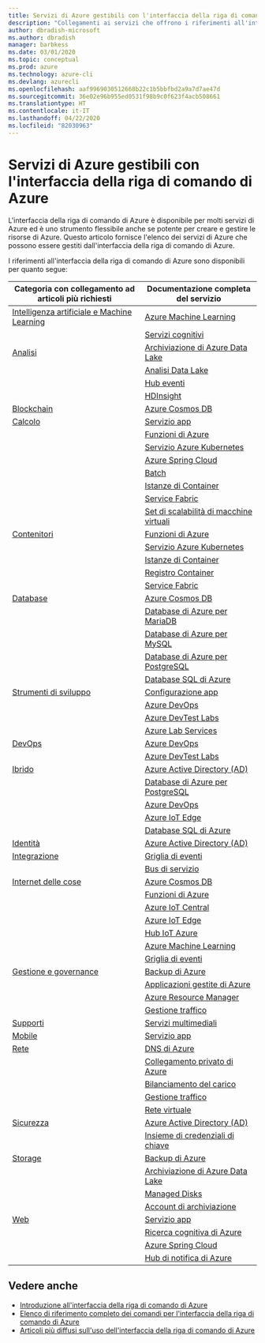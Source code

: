 ```yaml
---
title: Servizi di Azure gestibili con l'interfaccia della riga di comando di Azure
description: "Collegamenti ai servizi che offrono i riferimenti all'interfaccia della riga di comando di Azure: Configurazione app, Servizio app, Active Directory (AD), Backup, Ricerca cognitiva, Cosmos DB, Data Lake Storage, Database, MariaDB, MySQL, PostgreSQL, DevOps, DevTest Labs, DNS, Funzioni, IoT, IoT Central, IoT Edge, Hub IoT, servizio Azure Kubernetes, Lab Services, Machine Learning, applicazioni gestite, Collegamento privato, Resource Manager, Spring Cloud, Database SQL, Batch, Servizi cognitivi, Istanze di Container, Registro Container, Data Lake Analytics, Griglia di eventi, Hub eventi, HDInsight, Key Vault, Load Balancer, Managed Disks, Servizi multimediali, Hub di notifica, Bus di servizio, Service Fabric, account di archiviazione, Gestione traffico, set di scalabilità di macchine virtuali, rete virtuale, calcolo, rete, Internet delle cose, strumenti di sviluppo, database, analisi, gestione e governance, ibrido, archiviazione, sicurezza, intelligenza artificiale, intelligenza artificiale + Machine Learning"
author: dbradish-microsoft
ms.author: dbradish
manager: barbkess
ms.date: 03/01/2020
ms.topic: conceptual
ms.prod: azure
ms.technology: azure-cli
ms.devlang: azurecli
ms.openlocfilehash: aaf9969030512668b22c1b5bbfbd2a9a7d7ae47d
ms.sourcegitcommit: 36e02e96b955ed0531f98b9c0f623f4acb508661
ms.translationtype: HT
ms.contentlocale: it-IT
ms.lasthandoff: 04/22/2020
ms.locfileid: "82030963"
---
```

# <a name="azure-services-the-azure-cli-can-manage"></a>Servizi di Azure gestibili con l'interfaccia della riga di comando di Azure

L'interfaccia della riga di comando di Azure è disponibile per molti servizi di Azure ed è uno strumento flessibile anche se potente per creare e gestire le risorse di Azure.  Questo articolo fornisce l'elenco dei servizi di Azure che possono essere gestiti dall'interfaccia della riga di comando di Azure.

I riferimenti all'interfaccia della riga di comando di Azure sono disponibili per quanto segue:  

| Categoria con collegamento ad articoli più richiesti | Documentazione completa del servizio
|-|-|
|[Intelligenza artificiale e Machine Learning](/cli/azure/popular-articles-using-the-azure-cli?#ai--machine-learning)| [Azure Machine Learning](/azure/machine-learning/)
||[Servizi cognitivi](/azure/cognitive-services/)
|[Analisi](/cli/azure/popular-articles-using-the-azure-cli?#analytics)|[Archiviazione di Azure Data Lake](/azure/storage/blobs/data-lake-storage-introduction/)
||[Analisi Data Lake](/azure/data-lake-analytics/)
||[Hub eventi](/azure/event-hubs/)
||[HDInsight](/azure/hdinsight/)
|[Blockchain](popular-articles-using-the-azure-cli.md)|[Azure Cosmos DB](/azure/cosmos-db/)
|[Calcolo](/cli/azure/popular-articles-using-the-azure-cli?#compute)|[Servizio app](/azure/app-service/)
||[Funzioni di Azure](/azure/azure-functions/)
||[Servizio Azure Kubernetes](/azure/aks/)
||[Azure Spring Cloud](/azure/spring-cloud/)
||[Batch](/azure/batch/)
||[Istanze di Container](/azure/container-instances/)
||[Service Fabric](/azure/service-fabric/)
||[Set di scalabilità di macchine virtuali](/azure/virtual-machine-scale-sets/)
|[Contenitori](popular-articles-using-the-azure-cli.md)|[Funzioni di Azure](/azure/azure-functions/)
||[Servizio Azure Kubernetes](/azure/aks/)
||[Istanze di Container](/azure/container-instances/)
||[Registro Container](/azure/container-registry/)
||[Service Fabric](/azure/service-fabric/)
|[Database](/cli/azure/popular-articles-using-the-azure-cli?#databases)|[Azure Cosmos DB](/azure/cosmos-db/)
||[Database di Azure per MariaDB](/azure/mariadb/)
||[Database di Azure per MySQL](/azure/mysql/)
||[Database di Azure per PostgreSQL](/azure/postgresql/)
||[Database SQL di Azure](/azure/sql-database/)
|[Strumenti di sviluppo](/cli/azure/popular-articles-using-the-azure-cli?#developer-tools)|[Configurazione app](/azure/azure-app-configuration/)
||[Azure DevOps](/azure/devops/)
||[Azure DevTest Labs](/azure/lab-services/)
||[Azure Lab Services](/azure/lab-services/classroom-labs/)
|[DevOps](/cli/azure/popular-articles-using-the-azure-cli?#developer-tools)|[Azure DevOps](/azure/devops/)
||[Azure DevTest Labs](/azure/lab-services/)
|[Ibrido](/cli/azure/popular-articles-using-the-azure-cli?#hybrid)|[Azure Active Directory (AD)](/azure/active-directory/)
||[Database di Azure per PostgreSQL](/azure/postgresql/)
||[Azure DevOps](/azure/devops/)
||[Azure IoT Edge](/azure/iot-edge/)
||[Database SQL di Azure](/azure/sql-database/)
|[Identità](popular-articles-using-the-azure-cli.md)|[Azure Active Directory (AD)](/azure/active-directory/)
|[Integrazione](popular-articles-using-the-azure-cli.md)|[Griglia di eventi](/azure/event-grid/)
||[Bus di servizio](/azure/service-bus/)
|[Internet delle cose](/cli/azure/popular-articles-using-the-azure-cli?#internet-of-things)|[Azure Cosmos DB](/azure/cosmos-db/)
||[Funzioni di Azure](/azure/azure-functions/)
||[Azure IoT Central](/azure/iot-central/)
||[Azure IoT Edge](/azure/iot-edge/)
||[Hub IoT Azure](/azure/iot-hub/)
||[Azure Machine Learning](/azure/machine-learning/)
||[Griglia di eventi](/azure/event-grid/)
|[Gestione e governance](/cli/azure/popular-articles-using-the-azure-cli?#management-and-governance)|[Backup di Azure](/azure/backup/)
||[Applicazioni gestite di Azure](/azure/azure-resource-manager/managed-applications/)
||[Azure Resource Manager](/azure/azure-resource-manager/)
||[Gestione traffico](/azure/traffic-manager/)
|[Supporti](popular-articles-using-the-azure-cli.md)|[Servizi multimediali](/azure/media-services/)
|[Mobile](popular-articles-using-the-azure-cli.md)|[Servizio app](/azure/app-service/)
|[Rete](/cli/azure/popular-articles-using-the-azure-cli?#networking)|[DNS di Azure](/azure/dns/)
||[Collegamento privato di Azure](/azure/private-link/)
||[Bilanciamento del carico](/azure/load-balancer/)
||[Gestione traffico](/azure/traffic-manager/)
||[Rete virtuale](/azure/virtual-network/)
|[Sicurezza](/cli/azure/popular-articles-using-the-azure-cli?#security)|[Azure Active Directory (AD)](/azure/active-directory/)
||[Insieme di credenziali di chiave](/azure/key-vault/)
|[Storage](/cli/azure/popular-articles-using-the-azure-cli?#storage)|[Backup di Azure](/azure/backup/)
||[Archiviazione di Azure Data Lake](/azure/storage/blobs/data-lake-storage-introduction/)
||[Managed Disks](/azure/virtual-machines/windows/managed-disks-overview/)
||[Account di archiviazione](/azure/storage/common/storage-account-overview/)
|[Web](popular-articles-using-the-azure-cli.md)|[Servizio app](/azure/app-service/)
||[Ricerca cognitiva di Azure](/azure/search/)
||[Azure Spring Cloud](/azure/spring-cloud/)
||[Hub di notifica di Azure](/azure/notification-hubs/)

## <a name="see-also"></a>Vedere anche

- [Introduzione all'interfaccia della riga di comando di Azure](get-started-with-azure-cli.md)
- [Elenco di riferimento completo dei comandi per l'interfaccia della riga di comando di Azure](/cli/azure/reference-index)
- [Articoli più diffusi sull'uso dell'interfaccia della riga di comando di Azure](popular-articles-using-the-azure-cli.md)
